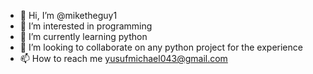 - 👋 Hi, I’m @miketheguy1
- 👀 I’m interested in programming
- 🌱 I’m currently learning python
- 💞️ I’m looking to collaborate on any python project for the experience
- 📫 How to reach me yusufmichael043@gmail.com

<!---
miketheguy1/miketheguy1 is a ✨ special ✨ repository because its `README.md` (this file) appears on your GitHub profile.
You can click the Preview link to take a look at your changes.
--->

